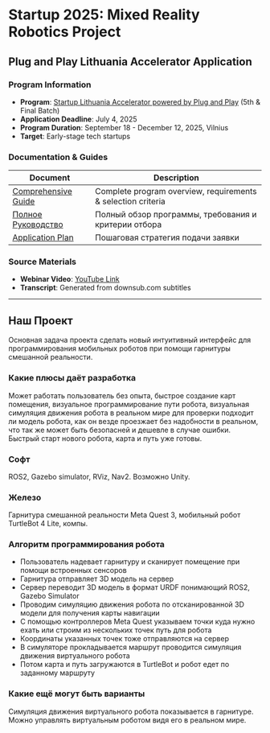 # Startup 2025: Mixed Reality Robotics Project

## Plug and Play Lithuania Accelerator Application

### Program Information
- **Program**: [Startup Lithuania Accelerator powered by Plug and Play](https://www.startuplithuania.com/publicfund/startup-lithuania-accelerator-powered-by-plug-and-play-5th-batch/) (5th & Final Batch)
- **Application Deadline**: July 4, 2025
- **Program Duration**: September 18 - December 12, 2025, Vilnius
- **Target**: Early-stage tech startups

### Documentation & Guides

| Document | Description |
|----------|-------------|
| [Comprehensive Guide](./startup_guide.md) | Complete program overview, requirements & selection criteria |
| [Полное Руководство](./стартап_гайд.md) | Полный обзор программы, требования и критерии отбора |
| [Application Plan](./application_plan_mixed_reality_robotics.md) | Пошаговая стратегия подачи заявки |

### Source Materials
- **Webinar Video**: [YouTube Link](https://m.youtube.com/watch?v=d8A8wRwTUxQ)
- **Transcript**: Generated from downsub.com subtitles

---

## Наш Проект

Основная задача проекта сделать новый интуитивный интерфейс для программирования мобильных роботов при помощи гарнитуры смешанной реальности.

### Какие плюсы даёт разработка
Может работать пользователь без опыта, быстрое создание карт помещения, визуальное программирование пути робота, визуальная симуляция движения робота в реальном мире для проверки подходит ли модель робота, как он везде проезжает без надобности в реальном, что так же может быть безопасней и дешевле в случае ошибки. Быстрый старт нового робота, карта и путь уже готовы.

### Софт
ROS2, Gazebo simulator, RViz, Nav2. Возможно Unity.

### Железо
Гарнитура смешанной реальности Meta Quest 3, мобильный робот TurtleBot 4 Lite, компы.

### Алгоритм программирования робота
- Пользователь надевает гарнитуру и сканирует помещение при помощи встроенных сенсоров
- Гарнитура отправляет 3D модель на сервер
- Сервер переводит 3D модель в формат URDF понимающий ROS2, Gazebo Simulator
- Проводим симуляцию движения робота по отсканированной 3D модели для получения карты навигации
- С помощью контроллеров Meta Quest указываем точки куда нужно ехать или строим из нескольких точек путь для робота
- Координаты указанных точек тоже отправляются на сервер
- В симуляторе прокладывается маршрут проводится симуляция движения виртуального робота
- Потом карта и путь загружаются в TurtleBot и робот едет по заданному маршруту

### Какие ещё могут быть варианты
Симуляция движения виртуального робота показывается в гарнитуре. Можно управлять виртуальным роботом видя его в реальном мире.
